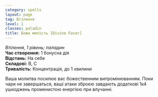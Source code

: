 ```yaml
---
category: spells
layout: page
tag: Втілення
level: 1
classes: paladin
title: Божа милість [Divine Favor]
---
```


_Втілення, 1 рівень; паладин_     
**Час створення:** 1 бонусна дія    
**Відстань:** На себе    
**Складові:** В, С    
**Тривалість:** Концентрація, до 1 хвилини  

Ваша молитва посилює вас божественним випромінюванням. Поки чари не завершаться, ваші атаки зброєю завдають додаткові 1к4 ушкоджень променистою енергією при влучанні. 
